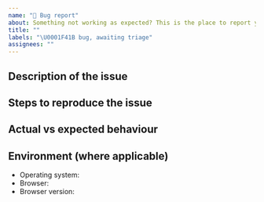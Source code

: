 ```yaml
---
name: "🐛 Bug report"
about: Something not working as expected? This is the place to report your issue.
title: ""
labels: "\U0001F41B bug, awaiting triage"
assignees: ""
---
```


<!--
    Welcome!
    Thanks for taking the time to fill out the details below for this bug.
    
    Please fill in as much of the template below as you’re able to. If you're unsure whether the issue already exists or how to fill in the template, open an issue anyway. Our team will help you to complete the rest.

    Your issue might already exist. If so, add a comment to the existing issue instead of creating a new one. You can find existing issues here: https://github.com/nhsuk/nhsapp-frontend/issues
-->

## Description of the issue

<!-- A clear and concise summary of what the bug is. -->

## Steps to reproduce the issue

<!-- How can we reproduce this issue? If you think it will be helpful, please provide a small code snippet and/or screenshots. -->

## Actual vs expected behaviour

<!-- What is happening vs what would you expect to happen instead? -->

## Environment (where applicable)

<!-- Details of your operating system, browser and the version of NHS App Frontend you’re using may help us to reproduce your issue. -->

- Operating system:
- Browser:
- Browser version:
